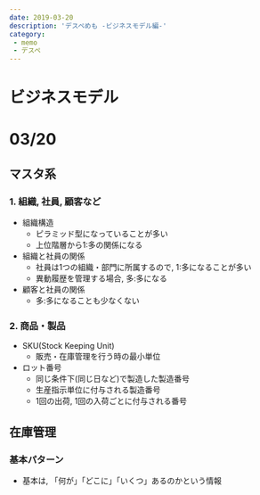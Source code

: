 ```yaml
---
date: 2019-03-20
description: 'デスペめも -ビジネスモデル編-'
category:
 - memo
 - デスペ
---
```


# ビジネスモデル
# 03/20
## マスタ系
### 1. 組織, 社員, 顧客など
 - 組織構造
   - ピラミッド型になっていることが多い
   - 上位階層から1:多の関係になる
 - 組織と社員の関係
   - 社員は1つの組織・部門に所属するので, 1:多になることが多い
   - 異動履歴を管理する場合, 多:多になる
 - 顧客と社員の関係
   - 多:多になることも少なくない
### 2. 商品・製品
 - SKU(Stock Keeping Unit)
   - 販売・在庫管理を行う時の最小単位
 - ロット番号
   - 同じ条件下(同じ日など)で製造した製造番号
   - 生産指示単位に付与される製造番号
   - 1回の出荷, 1回の入荷ごとに付与される番号
## 在庫管理
### 基本パターン
 - 基本は, 「何が」「どこに」「いくつ」あるのかという情報
